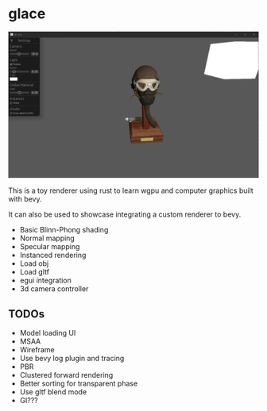 # glace

![demo](helmet.gif)

This is a toy renderer using rust to learn wgpu and computer graphics built with bevy.

It can also be used to showcase integrating a custom renderer to bevy.

* Basic Blinn-Phong shading
* Normal mapping
* Specular mapping
* Instanced rendering
* Load obj
* Load gltf
* egui integration
* 3d camera controller

## TODOs

* Model loading UI
* MSAA
* Wireframe
* Use bevy log plugin and tracing
* PBR
* Clustered forward rendering
* Better sorting for transparent phase
* Use gltf blend mode
* GI???
